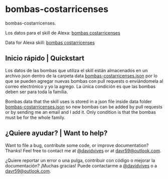 # bombas-costarricenses
bombas-costarricenses.

Los datos para el skill de Alexa: [bombas costarricenses](https://www.amazon.com/davr59-Costa-Rican-pumps/dp/B0929DQKBJ/ref=sr_1_1?dchild=1&keywords=bombas+costarricenses&qid=1618449817&s=digital-skills&sr=1-1) 

Data for Alexa skill: [bombas costarricenses](https://www.amazon.com/davr59-Costa-Rican-pumps/dp/B0929DQKBJ/ref=sr_1_1?dchild=1&keywords=bombas+costarricenses&qid=1618449817&s=digital-skills&sr=1-1) 

## Inicio rápido | Quickstart

Los datos de las bombas que utiliza el skill están almacenados en un archivo json dentro de la carpeta data [bombas-costarricenses.json](https://github.com/davr59/bombas-costarricenses/blob/main/data/bombas-costarricenses.json) por lo que se pueden agregar nuevas bombas con pull requests o enviándomela al correo electrónico y yo la agrego. La única condición es que las bombas deben ser para toda la familia.

Bombas data that the skill uses is stored in a json file inside data folder [bombas-costarricenses.json](https://github.com/davr59/bombas-costarricenses/blob/main/data/bombas-costarricenses.json) so new bombas can be added by pull requests or by sending me an email and I add it. Only condition is that the bombas must be for the whole family.

## ¿Quiere ayudar? | Want to help?

Want to file a bug, contribute some code, or improve documentation? Thanks! Feel free to contact me at [@davidvives](https://twitter.com/davidvives) or at davr59@outlook.com.

¿Quiere reportar un error o una pulga, contribuir con código o mejorar la documentación? ¡Muchas gracias! Puede contactarme a [@davidvives](https://twitter.com/davidvives) o a davr59@outlook.com.
